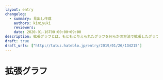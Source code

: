 ```yaml
---
layout: entry
changelog:
  - summary: 見出し作成
    authors: kimiyuki
    reviewers:
    date: 2020-01-16T00:00:00+09:00
description: 拡張グラフとは、もともと与えられたグラフを何らかの方法で拡張したグラフのこと。もともとの頂点の集合 $V$ と時刻の集合 $\lbrace 0, 1, \dots, T - 1 \rbrace$ の直積 $V' = V \times \lbrace 0, 1, \dots, T - 1 \rbrace$ を新しいグラフの頂点集合とすることが多い。たいてい Dijkstra 法と共に用いられることが多い。
draft: true
draft_urls: ["http://tutuz.hateblo.jp/entry/2019/01/26/134215"]
---
```


# 拡張グラフ
